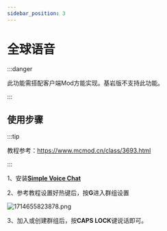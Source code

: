 ```yaml
---
sidebar_position: 3
---
```


# 全球语音

:::danger

此功能需搭配客户端Mod方能实现。基岩版不支持此功能。

:::

## 使用步骤

:::tip

教程参考：https://www.mcmod.cn/class/3693.html

:::

1、安装[**Simple Voice Chat**](https://modrinth.com/plugin/simple-voice-chat)

2、参考教程设置好热键后，按**G**进入群组设置

![1714655823878.png](https://img2.imgtp.com/2024/05/02/HJsMAJIE.png)

3、加入或创建群组后，按**CAPS LOCK**键说话即可。